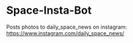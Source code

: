 # Space-Insta-Bot
Posts photos to daily_space_news on instagram: https://www.instagram.com/daily_space_news/
